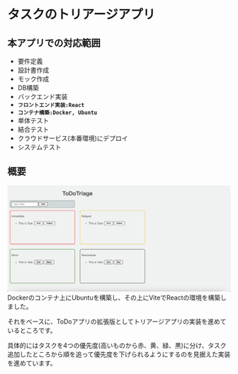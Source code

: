 # タスクのトリアージアプリ
## 本アプリでの対応範囲
- 要件定義
- 設計書作成
- モック作成
- DB構築
- バックエンド実装
- **`フロントエンド実装:React`**
- **`コンテナ構築:Docker, Ubuntu`**
- 単体テスト
- 結合テスト
- クラウドサービス(本番環境)にデプロイ
- システムテスト
## 概要
![フロントエンド](./todoTriage.png)
Dockerのコンテナ上にUbuntuを構築し、その上にViteでReactの環境を構築しました。

それをベースに、ToDoアプリの拡張版としてトリアージアプリの実装を進めているところです。

具体的にはタスクを4つの優先度(高いものから赤、黄、緑、黒)に分け、タスク追加したところから順を追って優先度を下げられるようにするのを見据えた実装を進めています。
